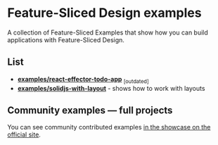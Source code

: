 # Feature-Sliced Design examples

A collection of Feature-Sliced Examples that show how you can build applications with Feature-Sliced Design.

## List

- **[examples/react-effector-todo-app](./todo-app)** <sub>[outdated]</sub>
- **[examples/solidjs-with-layout](./examples/solidjs-with-layout)** - shows how to work with layouts

## Community examples — full projects

You can see community contributed examples [in the showcase on the official site](https://feature-sliced.design/examples).
